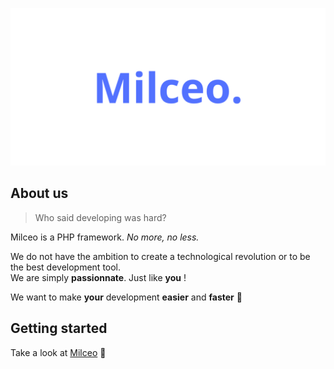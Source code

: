 ![Logo](https://github.com/milceo/.github/blob/main/logo.png)

## About us

>Who said developing was hard?

Milceo is a PHP framework. *No more, no less.*

We do not have the ambition to create a technological revolution or to be the best development tool.  
We are simply **passionnate**. Just like **you** !

We want to make **your** development **easier** and **faster** :rocket:

## Getting started

Take a look at [Milceo](https://github.com/milceo/milceo) :eyes:
